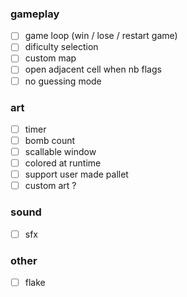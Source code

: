 ### gameplay

- [ ] game loop (win / lose / restart game)
- [ ] dificulty selection
- [ ] custom map
- [ ] open adjacent cell when nb flags
- [ ] no guessing mode

### art

- [ ] timer
- [ ] bomb count
- [ ] scallable window
- [ ] colored at runtime
- [ ] support user made pallet
- [ ] custom art ?

### sound

- [ ] sfx

### other

- [ ] flake